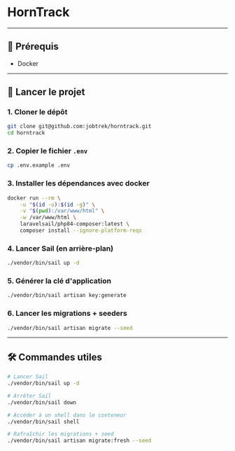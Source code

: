 # HornTrack

---

## 🧰 Prérequis

- Docker

---

## 🚀 Lancer le projet

### 1. Cloner le dépôt

```bash
git clone git@github.com:jobtrek/horntrack.git
cd horntrack
```

### 2. Copier le fichier `.env`

```bash
cp .env.example .env
```

### 3. Installer les dépendances avec docker

```bash
docker run --rm \
    -u "$(id -u):$(id -g)" \
    -v "$(pwd):/var/www/html" \
    -w /var/www/html \
    laravelsail/php84-composer:latest \
    composer install --ignore-platform-reqs
```

### 4. Lancer Sail (en arrière-plan)

```bash
./vendor/bin/sail up -d
```

### 5. Générer la clé d'application

```bash
./vendor/bin/sail artisan key:generate
```

### 6. Lancer les migrations + seeders

```bash
./vendor/bin/sail artisan migrate --seed
```

---

## 🛠️ Commandes utiles

```bash
# Lancer Sail
./vendor/bin/sail up -d

# Arrêter Sail
./vendor/bin/sail down

# Accéder à un shell dans le conteneur
./vendor/bin/sail shell

# Rafraîchir les migrations + seed
./vendor/bin/sail artisan migrate:fresh --seed
```

